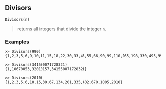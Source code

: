 ## Divisors

```
Divisors(n)
```

> returns all integers that divide the integer `n`. 
 
### Examples  

```
>> Divisors(990)
{1,2,3,5,6,9,10,11,15,18,22,30,33,45,55,66,90,99,110,165,198,330,495,990}
```

```
>> Divisors(341550071728321)
{1,10670053,32010157,341550071728321} 
```   

```
>> Divisors(2010)
{1,2,3,5,6,10,15,30,67,134,201,335,402,670,1005,2010}
```